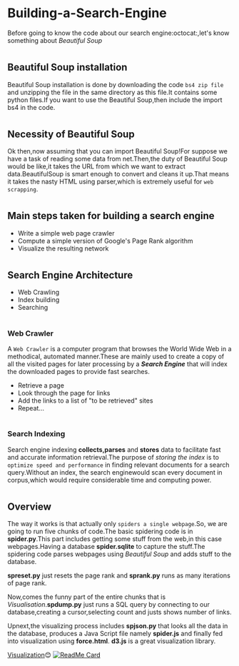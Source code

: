 # <h1>Building-a-Search-Engine</h1>
Before going to know the code about our search engine:octocat:,let's know something about *Beautiful Soup*
# <h2>Beautiful Soup installation</h2>
Beautiful Soup installation is done by downloading the code `bs4 zip file` and unzipping the file in the same directory as this file.It contains some python files.If you want to use the Beautiful Soup,then include the import bs4 in the code.
# <h2>Necessity of Beautiful Soup </h2>
Ok then,now assuming that you can import Beautiful Soup!For suppose we have a task of reading some data from net.Then,the duty of Beautiful Soup would be like,it takes the URL from which we want to extract data.BeautifulSoup is smart enough to convert and cleans it up.That means it takes the nasty HTML using parser,which is extremely useful for `web scrapping`.
# <h2>Main steps taken for building a search engine</h2>
- Write a simple web page crawler
- Compute a simple version of Google's Page Rank algorithm
- Visualize the resulting network
# <h2>Search Engine Architecture</h2>
* Web Crawling
* Index building
* Searching
# <h3>Web Crawler</h3>
A `Web Crawler` is a computer program that browses the World Wide Web in a methodical, automated manner.These are mainly used to create a copy of all the visited pages for later processing by a ***Search Engine*** that will index the downloaded pages to provide fast searches.
* Retrieve a page
* Look through the page for links
* Add the links to a list of "to be retrieved" sites
* Repeat...
# <h3>Search Indexing</h3>
Search engine indexing **collects,parses** and **stores** data to facilitate fast and accurate information retrieval.The purpose of *storing the index* is to `optimize speed and performance` in finding relevant documents for a search query.Without an index, the search enginewould scan every document in corpus,which would require considerable time and computing power.
# <h2>Overview</h2>
The way it works is that actually only `spiders a single webpage`.So, we are going to run five chunks of code.The basic spidering code is in **spider.py**.This part includes getting some stuff from the web,in this case webpages.Having a database **spider.sqlite** to capture the stuff.The spidering code parses webpages using *Beautiful Soup* and adds stuff to the database.

**spreset.py** just resets the page rank and **sprank.py** runs as many iterations of page rank.

Now,comes the funny part of the entire chunks that is *Visualisation*.**spdump.py** just runs a SQL query by connecting to our database,creating a cursor,selecting count and justs shows number of links.

Upnext,the visualizing process includes **spjson.py** that looks all the data in the database, produces a Java Script file namely **spider.js** and finally fed into visualization using **force.html**. **d3.js** is a great visualization library.

[Visualization](https://github.com/Poojitha-Chandra/Building-a-Search-Engine/issues/1#issue-679805570):blush:
[![ReadMe Card](https://github-readme-stats.vercel.app/api/pin/?username=Poojitha-Chandra&repo=Building-a-Search-Engine)](https://github.com/Poojitha-Chandra/Building-a-Search-Engine)
